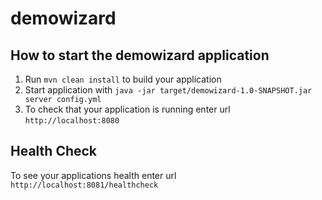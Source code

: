 # demowizard

How to start the demowizard application
---

1. Run `mvn clean install` to build your application
1. Start application with `java -jar target/demowizard-1.0-SNAPSHOT.jar server config.yml`
1. To check that your application is running enter url `http://localhost:8080`

Health Check
---

To see your applications health enter url `http://localhost:8081/healthcheck`
